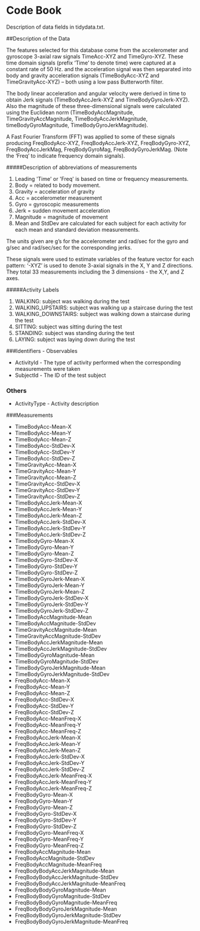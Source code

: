 # Code Book
Description of data fields in tidydata.txt.

##Description of the Data

The features selected for this database come from the accelerometer and gyroscope 3-axial raw signals TimeAcc-XYZ and TimeGyro-XYZ. These time domain signals (prefix ‘Time’ to denote time) were captured at a constant rate of 50 Hz. and the acceleration signal was then separated into body and gravity acceleration signals (TimeBodyAcc-XYZ and TimeGravityAcc-XYZ) – both using a low pass Butterworth filter.

The body linear acceleration and angular velocity were derived in time to obtain Jerk signals (TimeBodyAccJerk-XYZ and TimeBodyGyroJerk-XYZ). Also the magnitude of these three-dimensional signals were calculated using the Euclidean norm (TimeBodyAccMagnitude, TimeGravityAccMagnitude, TimeBodyAccJerkMagnitude, timeBodyGyroMagnitude, TimeBodyGyroJerkMagnitude).

A Fast Fourier Transform (FFT) was applied to some of these signals producing FreqBodyAcc-XYZ, FreqBodyAccJerk-XYZ, FreqBodyGyro-XYZ, FreqBodyAccJerkMag, FreqBodyGyroMag, FreqBodyGyroJerkMag. (Note the ‘Freq’ to indicate frequency domain signals).

#####Description of abbreviations of measurements
1. Leading 'Time' or 'Freq' is based on time or frequency measurements.
2. Body = related to body movement.
3. Gravity = acceleration of gravity
4. Acc = accelerometer measurement
5. Gyro = gyroscopic measurements
6. Jerk = sudden movement acceleration
7. Magnitude = magnitude of movement
8. Mean and StdDev are calculated for each subject for each activity for each mean and standard deviation measurements.


The units given are g’s for the accelerometer and rad/sec for the gyro and g/sec and rad/sec/sec for the corresponding jerks.

These signals were used to estimate variables of the feature vector for each pattern:
‘-XYZ’ is used to denote 3-axial signals in the X, Y and Z directions. They total 33 measurements including the 3 dimensions - the X,Y, and Z axes.

#####Activity Labels
1. WALKING: subject was walking during the test
2. WALKING_UPSTAIRS: subject was walking up a staircase during the test
3. WALKING_DOWNSTAIRS: subject was walking down a staircase during the test
4. SITTING: subject was sitting during the test
5. STANDING: subject was standing during the test
6. LAYING: subject was laying down during the test


###Identifiers - Observables
- ActivityId - The type of activity performed when the corresponding measurements were taken
- SubjectId  - The ID of the test subject

### Others
- ActivityType - Activity description

###Measurements
- TimeBodyAcc-Mean-X
- TimeBodyAcc-Mean-Y
- TimeBodyAcc-Mean-Z
- TimeBodyAcc-StdDev-X
- TimeBodyAcc-StdDev-Y
- TimeBodyAcc-StdDev-Z
- TimeGravityAcc-Mean-X
- TimeGravityAcc-Mean-Y
- TimeGravityAcc-Mean-Z
- TimeGravityAcc-StdDev-X
- TimeGravityAcc-StdDev-Y
- TimeGravityAcc-StdDev-Z
- TimeBodyAccJerk-Mean-X
- TimeBodyAccJerk-Mean-Y
- TimeBodyAccJerk-Mean-Z
- TimeBodyAccJerk-StdDev-X
- TimeBodyAccJerk-StdDev-Y
- TimeBodyAccJerk-StdDev-Z
- TimeBodyGyro-Mean-X
- TimeBodyGyro-Mean-Y
- TimeBodyGyro-Mean-Z
- TimeBodyGyro-StdDev-X
- TimeBodyGyro-StdDev-Y
- TimeBodyGyro-StdDev-Z
- TimeBodyGyroJerk-Mean-X
- TimeBodyGyroJerk-Mean-Y
- TimeBodyGyroJerk-Mean-Z
- TimeBodyGyroJerk-StdDev-X
- TimeBodyGyroJerk-StdDev-Y
- TimeBodyGyroJerk-StdDev-Z
- TimeBodyAccMagnitude-Mean
- TimeBodyAccMagnitude-StdDev
- TimeGravityAccMagnitude-Mean
- TimeGravityAccMagnitude-StdDev
- TimeBodyAccJerkMagnitude-Mean
- TimeBodyAccJerkMagnitude-StdDev
- TimeBodyGyroMagnitude-Mean
- TimeBodyGyroMagnitude-StdDev
- TimeBodyGyroJerkMagnitude-Mean
- TimeBodyGyroJerkMagnitude-StdDev
- FreqBodyAcc-Mean-X
- FreqBodyAcc-Mean-Y
- FreqBodyAcc-Mean-Z
- FreqBodyAcc-StdDev-X
- FreqBodyAcc-StdDev-Y
- FreqBodyAcc-StdDev-Z
- FreqBodyAcc-MeanFreq-X
- FreqBodyAcc-MeanFreq-Y
- FreqBodyAcc-MeanFreq-Z
- FreqBodyAccJerk-Mean-X
- FreqBodyAccJerk-Mean-Y
- FreqBodyAccJerk-Mean-Z
- FreqBodyAccJerk-StdDev-X
- FreqBodyAccJerk-StdDev-Y
- FreqBodyAccJerk-StdDev-Z
- FreqBodyAccJerk-MeanFreq-X
- FreqBodyAccJerk-MeanFreq-Y
- FreqBodyAccJerk-MeanFreq-Z
- FreqBodyGyro-Mean-X
- FreqBodyGyro-Mean-Y
- FreqBodyGyro-Mean-Z
- FreqBodyGyro-StdDev-X
- FreqBodyGyro-StdDev-Y
- FreqBodyGyro-StdDev-Z
- FreqBodyGyro-MeanFreq-X
- FreqBodyGyro-MeanFreq-Y
- FreqBodyGyro-MeanFreq-Z
- FreqBodyAccMagnitude-Mean
- FreqBodyAccMagnitude-StdDev
- FreqBodyAccMagnitude-MeanFreq
- FreqBodyBodyAccJerkMagnitude-Mean
- FreqBodyBodyAccJerkMagnitude-StdDev
- FreqBodyBodyAccJerkMagnitude-MeanFreq
- FreqBodyBodyGyroMagnitude-Mean
- FreqBodyBodyGyroMagnitude-StdDev
- FreqBodyBodyGyroMagnitude-MeanFreq
- FreqBodyBodyGyroJerkMagnitude-Mean
- FreqBodyBodyGyroJerkMagnitude-StdDev
- FreqBodyBodyGyroJerkMagnitude-MeanFreq
